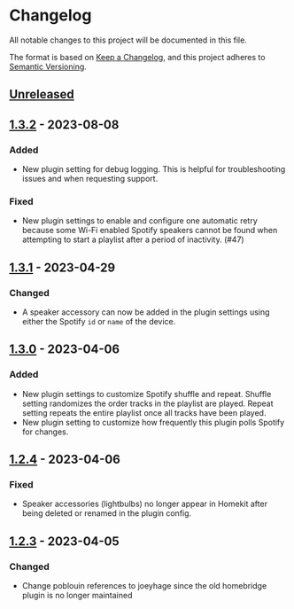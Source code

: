 # Changelog

All notable changes to this project will be documented in this file.

The format is based on [Keep a Changelog](https://keepachangelog.com/en/1.1.0/),
and this project adheres to [Semantic Versioning](https://semver.org/spec/v2.0.0.html).

## [Unreleased]

## [1.3.2] - 2023-08-08

### Added

- New plugin setting for debug logging. This is helpful for troubleshooting issues and when requesting support.

### Fixed

- New plugin settings to enable and configure one automatic retry because some Wi-Fi enabled Spotify speakers cannot be found when attempting to start a playlist after a period of inactivity. (#47)

## [1.3.1] - 2023-04-29

### Changed

- A speaker accessory can now be added in the plugin settings using either the Spotify `id` or `name` of the device.

## [1.3.0] - 2023-04-06

### Added

- New plugin settings to customize Spotify shuffle and repeat. Shuffle setting randomizes the order tracks in the playlist are played. Repeat setting repeats the entire playlist once all tracks have been played.
- New plugin setting to customize how frequently this plugin polls Spotify for changes.

## [1.2.4] - 2023-04-06

### Fixed

- Speaker accessories (lightbulbs) no longer appear in Homekit after being deleted or renamed in the plugin config.

## [1.2.3] - 2023-04-05

### Changed

- Change poblouin references to joeyhage since the old homebridge plugin is no longer maintained

[unreleased]: https://github.com/joeyhage/homebridge-spotify-speaker/compare/v1.3.2...HEAD
[1.3.2]: https://github.com/joeyhage/homebridge-spotify-speaker/compare/v1.3.1...v1.3.2
[1.3.1]: https://github.com/joeyhage/homebridge-spotify-speaker/compare/v1.3.0...v1.3.1
[1.3.0]: https://github.com/joeyhage/homebridge-spotify-speaker/compare/v1.2.4...v1.3.0
[1.2.4]: https://github.com/joeyhage/homebridge-spotify-speaker/compare/v1.2.3...v1.2.4
[1.2.3]: https://github.com/joeyhage/homebridge-spotify-speaker/compare/1.2.2...v1.2.3
[1.2.2]: https://github.com/joeyhage/homebridge-spotify-speaker/releases/tag/1.2.2
